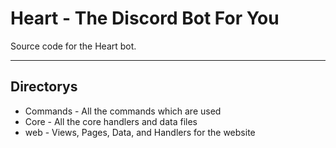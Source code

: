 # Heart - The Discord Bot For You
Source code for the Heart bot.

---

## Directorys
- Commands - All the commands which are used
- Core - All the core handlers and data files
- web - Views, Pages, Data, and Handlers for the website
